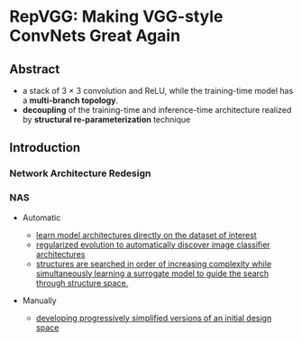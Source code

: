 # RepVGG: Making VGG-style ConvNets Great Again

## Abstract
- a stack of 3 × 3 convolution and ReLU, while the training-time model has a **multi-branch topology**.
- **decoupling** of the training-time and inference-time architecture realized by **structural re-parameterization** technique

## Introduction

### Network Architecture Redesign
<a href="Comparative-Analysis-of-Classic-Convolutional-Neural-Networks-VGG-Inception-ResNet-and-DenseNet.md"></a>

### NAS
- Automatic
  - <a href="https://arxiv.org/abs/1707.07012"> learn model architectures directly on the dataset of interest</a>
  - <a href="https://arxiv.org/abs/1802.01548">regularized evolution to automatically discover image classifier architectures</a>
  - <a href="https://arxiv.org/abs/1712.00559">structures are searched in order of increasing complexity while simultaneously learning a surrogate model to guide the search through structure space.</a>

- Manually
  - <a href="https://arxiv.org/abs/2003.13678">developing progressively simplified versions of an initial design space</a>